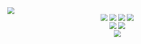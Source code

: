 <img src="https://capsule-render.vercel.app/api?type=wave&color=auto&height=300&section=header&text=Welcome%20to%20Leehwan%20GitHub%20render&fontSize=90" />
<div align="center">
	<img src="https://img.shields.io/badge/python-3776AB?style=flat&logo=python&logoColor=white"/>
	<img src="https://img.shields.io/badge/scikitlearn-F7931E?style=flat&logo=scikitlearn&logoColor=white"/>
	<img src="https://img.shields.io/badge/PyTorch-EE4C2C?style=flat&logo=PyTorch&logoColor=white"/>
	<img src="https://img.shields.io/badge/keras-D00000?style=flat&logo=keras&logoColor=white"/>
</div>
<div align="center">
	<img src="https://img.shields.io/badge/postgresql-4169E1?style=flat&logo=postgresql&logoColor=white"/>
	<img src="https://img.shields.io/badge/mysql-4479A1?style=flat&logo=mysql&logoColor=white"/>
</div>

<div align="center">
	<img src="https://github-readme-stats.vercel.app/api/top-langs/?username=kawaipato&layout=compact"><br><br>
</div>
